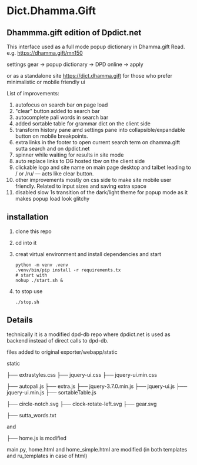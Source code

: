 # Dict.Dhamma.Gift
## Dhammma.gift edition of Dpdict.net 

This interface used as a full mode popup dictionary in Dhamma.gift Read. e.g. https://dhamma.gift/mn150

settings gear -> popup dictionary -> DPD online -> apply

or as a standalone site https://dict.dhamma.gift for those who prefer minimalistic or mobile friendly ui

List of improvements:

1. autofocus on search bar on page load
2. "clear" button added to search bar
3. autocomplete pali words in search bar
4. added sortable table for grammar dict on the client side
5. transform history pane amd settings pane into collapsible/expandable button on mobile breakpoints.
6. extra links in the footer to open current search term on dhamma.gift sutta search and on dpdict.net
7. spinner while waiting for results in site mode
8. auto replace links to DG hosted tbw on the client side
9. clickable logo and site name on main page desktop and talbet leading to / or /ru/ — acts like clear button.
10. other improvements mostly on css side to make site mobile user friendly. Related to input sizes and saving extra space
11. disabled slow 1s transition of the dark/light theme for popup mode as it makes popup load look glitchy



## installation 

1. clone this repo
2. cd into it
3. creat virtual environment and install dependencies and start
   
   ```
   python -m venv .venv
   .venv/bin/pip install -r requirements.tx
   # start with
   nohup ./start.sh &
   ```
   
4. to stop use
   ```
   ./stop.sh
   ```
   
## Details

technically it is a modified dpd-db repo where dpdict.net is used as backend instead of direct calls to dpd-db.

files added to original exporter/webapp/static

static

├── extrastyles.css
├── jquery-ui.css
├── jquery-ui.min.css

├── autopali.js
├── extra.js
├── jquery-3.7.0.min.js
├── jquery-ui.js
├── jquery-ui.min.js
├── sortableTable.js

├── circle-notch.svg
├── clock-rotate-left.svg
├── gear.svg

├── sutta_words.txt

and 

├── home.js is modified

main.py, home.html and home_simple.html are modified (in both templates and ru_templates in case of html)
 
